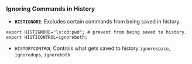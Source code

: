 ### **Ignoring Commands in History**
- **`HISTIGNORE`**: Excludes certain commands from being saved in history.
```shell
export HISTIGNORE="ls:cd:pwd"; # prevent from being saved to history.
export HISTICONTROL=ignoreboth;
```

- `HISTORYCONTROL` Controls what gets saved to history 
 `ignorespace`, `ignoredups`, `ignoreboth` 